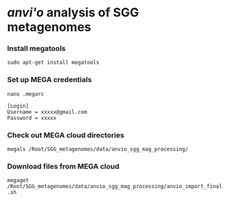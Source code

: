 # *anvi'o* analysis of SGG metagenomes

### Install megatools
```sudo apt-get install megatools```

### Set up MEGA credentials
```nano .megarc```

	[Login]
	Username = xxxxx@gmail.com
	Password = xxxxx

### Check out MEGA cloud directories
```megals /Root/SGG_metagenomes/data/anvio_sgg_mag_processing/```
### Download files from MEGA cloud
```megaget /Root/SGG_metagenomes/data/anvio_sgg_mag_processing/anvio_import_final.sh```

